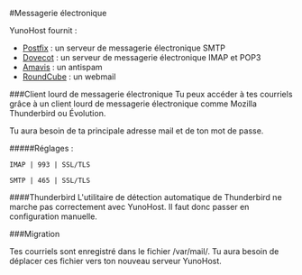#Messagerie électronique

YunoHost fournit :
* [Postfix](http://www.postfix.org/) : un serveur de messagerie électronique SMTP
* [Dovecot](http://www.dovecot.org/) : un serveur de messagerie électronique IMAP et POP3
* [Amavis](http://amavis.org/) : un antispam
* [RoundCube](/apps) : un webmail

###Client lourd de messagerie électronique
Tu peux accéder à tes courriels grâce à un client lourd de messagerie électronique comme Mozilla Thunderbird ou Évolution.

Tu aura besoin de ta principale adresse mail et de ton mot de passe.

#####Réglages :

`IMAP | 993 | SSL/TLS`

`SMTP | 465 | SSL/TLS`

####Thunderbird
L'utilitaire de détection automatique de Thunderbird ne marche pas correctement avec YunoHost. Il faut donc passer en configuration manuelle.

###Migration

Tes courriels sont enregistré dans le fichier /var/mail/.
Tu aura besoin de déplacer ces fichier vers ton nouveau serveur YunoHost.

